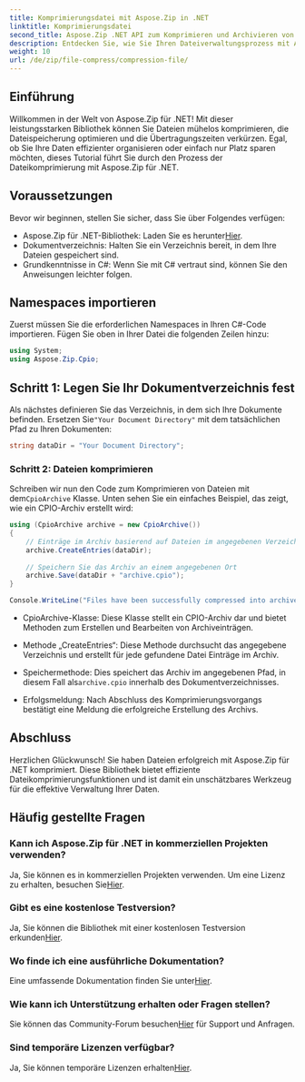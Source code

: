```yaml
---
title: Komprimierungsdatei mit Aspose.Zip in .NET
linktitle: Komprimierungsdatei
second_title: Aspose.Zip .NET API zum Komprimieren und Archivieren von Dateien
description: Entdecken Sie, wie Sie Ihren Dateiverwaltungsprozess mit Aspose.Zip für .NET optimieren können. Diese ausführliche Anleitung führt Sie durch die Schritte zum Komprimieren von Dateien.
weight: 10
url: /de/zip/file-compress/compression-file/
---
```

## Einführung

Willkommen in der Welt von Aspose.Zip für .NET! Mit dieser leistungsstarken Bibliothek können Sie Dateien mühelos komprimieren, die Dateispeicherung optimieren und die Übertragungszeiten verkürzen. Egal, ob Sie Ihre Daten effizienter organisieren oder einfach nur Platz sparen möchten, dieses Tutorial führt Sie durch den Prozess der Dateikomprimierung mit Aspose.Zip für .NET.

## Voraussetzungen

Bevor wir beginnen, stellen Sie sicher, dass Sie über Folgendes verfügen:

-  Aspose.Zip für .NET-Bibliothek: Laden Sie es herunter[Hier](https://releases.aspose.com/zip/net/).
- Dokumentverzeichnis: Halten Sie ein Verzeichnis bereit, in dem Ihre Dateien gespeichert sind.
- Grundkenntnisse in C#: Wenn Sie mit C# vertraut sind, können Sie den Anweisungen leichter folgen.

## Namespaces importieren

Zuerst müssen Sie die erforderlichen Namespaces in Ihren C#-Code importieren. Fügen Sie oben in Ihrer Datei die folgenden Zeilen hinzu:

```csharp
using System;
using Aspose.Zip.Cpio;
```

## Schritt 1: Legen Sie Ihr Dokumentverzeichnis fest

Als nächstes definieren Sie das Verzeichnis, in dem sich Ihre Dokumente befinden. Ersetzen Sie`"Your Document Directory"` mit dem tatsächlichen Pfad zu Ihren Dokumenten:

```csharp
string dataDir = "Your Document Directory";
```

### Schritt 2: Dateien komprimieren

 Schreiben wir nun den Code zum Komprimieren von Dateien mit dem`CpioArchive` Klasse. Unten sehen Sie ein einfaches Beispiel, das zeigt, wie ein CPIO-Archiv erstellt wird:

```csharp
using (CpioArchive archive = new CpioArchive())
{
    // Einträge im Archiv basierend auf Dateien im angegebenen Verzeichnis erstellen
    archive.CreateEntries(dataDir);
    
    // Speichern Sie das Archiv an einem angegebenen Ort
    archive.Save(dataDir + "archive.cpio");
}

Console.WriteLine("Files have been successfully compressed into archive.cpio!");
```

- CpioArchive-Klasse: Diese Klasse stellt ein CPIO-Archiv dar und bietet Methoden zum Erstellen und Bearbeiten von Archiveinträgen.
  
- Methode „CreateEntries“: Diese Methode durchsucht das angegebene Verzeichnis und erstellt für jede gefundene Datei Einträge im Archiv.
  
-  Speichermethode: Dies speichert das Archiv im angegebenen Pfad, in diesem Fall als`archive.cpio` innerhalb des Dokumentverzeichnisses.
  
- Erfolgsmeldung: Nach Abschluss des Komprimierungsvorgangs bestätigt eine Meldung die erfolgreiche Erstellung des Archivs.

## Abschluss

Herzlichen Glückwunsch! Sie haben Dateien erfolgreich mit Aspose.Zip für .NET komprimiert. Diese Bibliothek bietet effiziente Dateikomprimierungsfunktionen und ist damit ein unschätzbares Werkzeug für die effektive Verwaltung Ihrer Daten.

## Häufig gestellte Fragen

### Kann ich Aspose.Zip für .NET in kommerziellen Projekten verwenden?
 Ja, Sie können es in kommerziellen Projekten verwenden. Um eine Lizenz zu erhalten, besuchen Sie[Hier](https://purchase.conholdate.com/buy).

### Gibt es eine kostenlose Testversion?
 Ja, Sie können die Bibliothek mit einer kostenlosen Testversion erkunden[Hier](https://releases.aspose.com/).

### Wo finde ich eine ausführliche Dokumentation?
 Eine umfassende Dokumentation finden Sie unter[Hier](https://reference.aspose.com/zip/net/).

### Wie kann ich Unterstützung erhalten oder Fragen stellen?
 Sie können das Community-Forum besuchen[Hier](https://forum.aspose.com/c/zip/37) für Support und Anfragen.

### Sind temporäre Lizenzen verfügbar?
 Ja, Sie können temporäre Lizenzen erhalten[Hier](https://purchase.conholdate.com/temporary-license/).